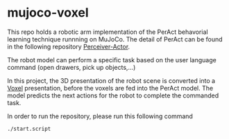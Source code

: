 # mujoco-voxel

This repo holds a robotic arm implementation of the PerAct behavorial learning technique runnning on MuJoCo. The detail of PerAct can be found in the following repository [Perceiver-Actor](https://github.com/peract/peract). 

The robot model can perform a specific task based on the user language command (open drawers, pick up objects,...)

In this project, the 3D presentation of the robot scene is converted into a [Voxel](https://en.wikipedia.org/wiki/Voxel) presentation, before the voxels are fed into the PerAct model. The model predicts the next actions for the robot to complete the commanded task.

In order to run the repository, please run this following command

```bash
./start.script
```
